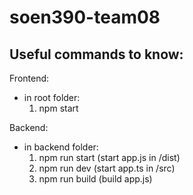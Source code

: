 # soen390-team08

## Useful commands to know:

Frontend:

- in root folder:
  1. npm start

Backend:

- in backend folder:
  1. npm run start (start app.js in /dist)
  2. npm run dev (start app.ts in /src)
  3. npm run build (build app.js)
